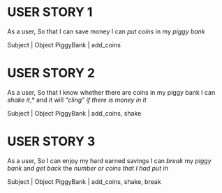 # USER STORY 1 

As a user,
So that I can save money
I can *put coins* in my *piggy bank*

Subject | Object
PiggyBank | add_coins

# USER STORY 2

As a user,
So that I know whether there are coins in my piggy bank
I can *shake it*,* and it will *“cling” if there is money in it*

Subject | Object
PiggyBank | add_coins, shake

# USER STORY 3

As a user,
So I can enjoy my hard earned savings
I can *break* my *piggy bank* and *get back* the *number or coins that I had put in*

Subject | Object
PiggyBank | add_coins, shake, break
